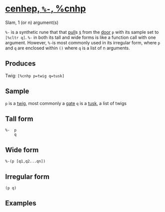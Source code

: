[cenhep, `%-`, %cnhp](#cnhp)
============================

Slam, 1 (or n) argument(s)

`%-` is a synthetic rune that that [pull]()s [`$`]() from the [door]()
`p` with its sample set to `[%cltr q]`. `%-` in both its tall and wide
forms is like a function call with one argument. However, `%-`is most
commonly used in its irregular form, where `p` and `q` are enclosed within `()` where `q` is a list of n arguments.

Produces
--------

Twig: `[%cnhp p=twig q=tusk]`

Sample
------

`p` is a [twig](), most commonly a [gate]() `q` is a [tusk](), a list of
twigs

Tall form
---------

    %-  p
        q

Wide form
---------

    %-(p [q1,q2...qn])

Irregular form
--------------

    (p q)

Examples
--------
